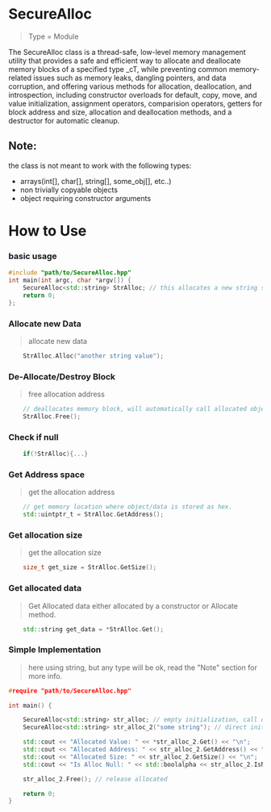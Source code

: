 # SecureAlloc

> Type = Module

The SecureAlloc class is a thread-safe, low-level memory management utility that provides a safe and efficient way to allocate and deallocate memory blocks of a specified type _cT, while preventing common memory-related issues such as memory leaks, dangling pointers, and data corruption, and offering various methods for allocation, deallocation, and introspection, including constructor overloads for default, copy, move, and value initialization, assignment operators, comparision operators, getters for block address and size, allocation and deallocation methods, and a destructor for automatic cleanup.

## Note:
the class is not meant to work with the following types:

* arrays(int[], char[], string[], some_obj[], etc..)
* non trivially copyable objects
* object requiring constructor arguments 


# How to Use

### basic usage

```cpp
#include "path/to/SecureAlloc.hpp"
int main(int argc, char *argv[]) {
    SecureAlloc<std::string> StrAlloc; // this allocates a new string space block
    return 0;
};
```

### Allocate new Data
> allocate new data
```cpp
    StrAlloc.Alloc("another string value");
```

### De-Allocate/Destroy Block
> free allocation address
```cpp
    // deallocates memory block, will automatically call allocated object destructor if any.
    StrAlloc.Free();
```

### Check if null
```cpp
    if(!StrAlloc){...}
```

### Get Address space
> get the allocation address
```cpp
    // get memory location where object/data is stored as hex.
    std::uintptr_t = StrAlloc.GetAddress();
```

### Get allocation size
> get the allocation size
```cpp
    size_t get_size = StrAlloc.GetSize();
```

### Get allocated data
> Get Allocated data either allocated by a constructor or Allocate method.
```cpp
    std::string get_data = *StrAlloc.Get();
```

### Simple Implementation
> here using string, but any type will be ok, read the "Note" section for more info.
```cpp
#require "path/to/SecureAlloc.hpp"

int main() {

    SecureAlloc<std::string> str_alloc; // empty initialization, call default constructor
    SecureAlloc<std::string> str_alloc_2("some string"); // direct initialization with data allocation

    std::cout << "Allocated Value: " << *str_alloc_2.Get() << "\n";
    std::cout << "Allocated Address: " << str_alloc_2.GetAddress() << "\n";
    std::cout << "Allocated Size: " << str_alloc_2.GetSize() << "\n";
    std::cout << "Is Alloc Null: " << std::boolalpha << str_alloc_2.IsNullPtr() << "\n";

    str_alloc_2.Free(); // release allocated

    return 0;
}
```
